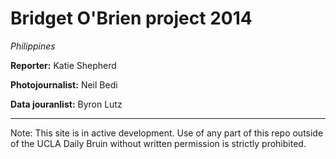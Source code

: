 # Bridget O'Brien project 2014
*Philippines*

**Reporter:** Katie Shepherd

**Photojournalist:** Neil Bedi

**Data jouranlist:** Byron Lutz

***

Note: This site is in active development. Use of any part of this repo outside of the UCLA Daily Bruin without written permission is strictly prohibited.
